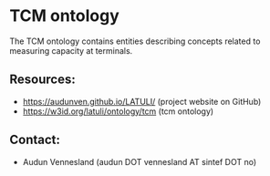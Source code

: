 TCM ontology
===
The TCM ontology contains entities describing concepts related to measuring capacity at terminals.

Resources:
---
* https://audunven.github.io/LATULI/ (project website on GitHub)
* https://w3id.org/latuli/ontology/tcm (tcm ontology)

Contact:
---
* Audun Vennesland (audun DOT vennesland AT sintef DOT no)
